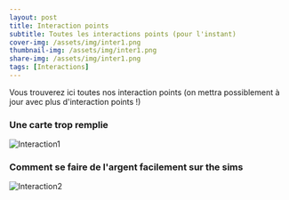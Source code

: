 ```yaml
---
layout: post
title: Interaction points
subtitle: Toutes les interactions points (pour l'instant)
cover-img: /assets/img/inter1.png
thumbnail-img: /assets/img/inter1.png
share-img: /assets/img/inter1.png
tags: [Interactions]
---
```



Vous trouverez ici toutes nos interaction points (on mettra possiblement à jour avec plus d'interaction points !)

### Une carte trop remplie

![Interaction1](/assets/img/inter1.png)


### Comment se faire de l'argent facilement sur the sims

![Interaction2](/assets/img/inter2.png)
